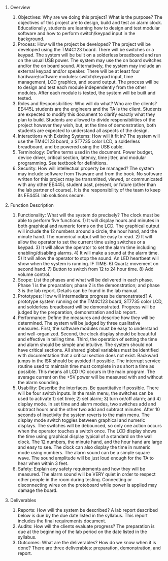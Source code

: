 1. Overview
    1. Objectives: Why are we doing this project? What is the purpose?
		The objectives of this project are to design, build and test an alarm clock. Educationally, students are learning how to design and test modular software and how to perform switch/keypad input in the background.
    2. Process: How will the project be developed?
The project will be developed using the TM4C123 board. There will be switches or a keypad. The system will be built on a solderless breadboard and run on the usual USB power. The system may use the on board switches and/or the on board sound. Alternatively, the system may include an external keypad and/or speaker. There will be at least four hardware/software modules: switch/keypad input, time management, LCD graphics, and sound output. The process will be to design and test each module independently from the other modules. After each module is tested, the system will be built and tested.
    3. Roles and Responsibilities: Who will do what?  Who are the clients?
EE445L students are the engineers and the TA is the client. Students are expected to modify this document to clarify exactly what they plan to build. Students are allowed to divide responsibilities of the project however they wish, but, at the time of demonstration, both students are expected to understand all aspects of the design.
    4. Interactions with Existing Systems: How will it fit in?
The system will use the TM4C123 board, a ST7735 color LCD, a solderless breadboard, and be powered using the USB cable.
    5. Terminology: Define terms used in the document.
Power budget, device driver, critical section, latency, time jitter, and modular programming. See textbook for definitions.
    6. Security: How will intellectual property be managed?
The system may include software from Tivaware and from the book. No software written for this project may be transmitted, viewed, or communicated with any other EE445L student past, present, or future (other than the lab partner of course). It is the responsibility of the team to keep its EE445L lab solutions secure.

2. Function Description
    1. Functionality: What will the system do precisely?
The clock must be able to perform five functions. 1) It will display hours and minutes in both graphical and numeric forms on the LCD. The graphical output will include the 12 numbers around a circle, the hour hand, and the minute hand. The numerical output will be easy to read. 2) It will allow the operator to set the current time using switches or a keypad. 3) It will allow the operator to set the alarm time including enabling/disabling alarms. 4) It will make a sound at the alarm time. 5) It will allow the operator to stop the sound. An LED heartbeat will show when the system is running. IF TIME: 6) Quartz movement on second hand. 7) Button to switch from 12 to 24 hour time. 8) Add volume control.
    2. Scope: List the phases and what will be delivered in each phase.
Phase 1 is the preparation; phase 2 is the demonstration; and phase 3 is the lab report. Details can be found in the lab manual.
    3. Prototypes: How will intermediate progress be demonstrated?
A prototype system running on the TM4C123 board, ST7735 color LCD, and solderless breadboard will be demonstrated. Progress will be judged by the preparation, demonstration and lab report.
    4. Performance: Define the measures and describe how they will be determined.
The system will be judged by three qualitative measures. First, the software modules must be easy to understand and well-organized. Second, the clock display should be beautiful and effective in telling time. Third, the operation of setting the time and alarm should be simple and intuitive. The system should not have critical sections. All shared global variables must be identified with documentation that a critical section does not exist. Backward jumps in the ISR should be avoided if possible. The interrupt service routine used to maintain time must complete in as short a time as possible. This means all LCD I/O occurs in the main program. The average current on the +5V power will be measured with and without the alarm sounding.
    5. Usability: Describe the interfaces. Be quantitative if possible.
There will be four switch inputs. In the main menu, the switches can be used to activate 1) set time; 2) set alarm; 3) turn on/off alarm; and 4) display mode. In set time and alarm modes, two switches add and subtract hours and the other two add and subtract minutes. After 10 seconds of inactivity the system reverts to the main menu. The display mode switch toggles between graphical and numeric displays. The switches will be debounced, so only one action occurs when the operator touches a switch once.
The LCD display shows the time using graphical display typical of a standard on the wall clock. The 12 numbers, the minute hand, and the hour hand are large and easy to see. The clock can also display the time in numeric mode using numbers.
The alarm sound can be a simple square wave. The sound amplitude will be just loud enough for the TA to hear when within 3 feet.
    6. Safety: Explain any safety requirements and how they will be measured.
​The alarm sound will be VERY quiet in order to respect other people in the room during testing. Connecting or disconnecting wires on the protoboard while power is applied may damage the board.
 
3. Deliverables
    1. Reports: How will the system be described?
A lab report described below is due by the due date listed in the syllabus. This report includes the final requirements document.
    2. Audits: How will the clients evaluate progress?
The preparation is due at the beginning of the lab period on the date listed in the syllabus.
    3. Outcomes: What are the deliverables? How do we know when it is done?
There are three deliverables: preparation, demonstration, and report.
